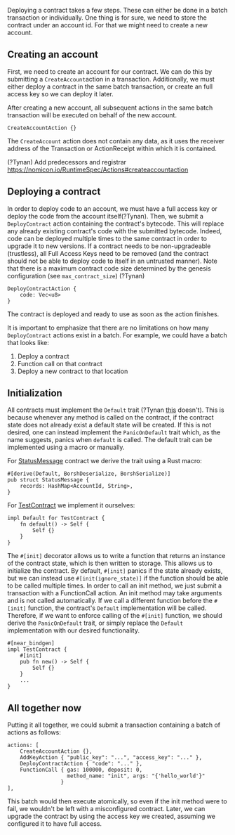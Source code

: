 Deploying a contract takes a few steps. These can either be done in a batch transaction or individually. One thing is for sure, we need to store the contract under an account id. For that we might need to create a new account.

## Creating an account

First, we need to create an account for our contract. We can do this by submitting a ``CreateAccount``action in a transaction. Additionally, we must either deploy a contract in the same batch transaction, or create an full access key so we can deploy it later.

After creating a new account, all subsequent actions in the same batch transaction will be executed on behalf of the new account.

    CreateAccountAction {}

The ``CreateAccount`` action does not contain any data, as it uses the receiver address of the Transaction or ActionReceipt within which it is contained.

(?Tynan) Add predecessors and registrar https://nomicon.io/RuntimeSpec/Actions#createaccountaction

## Deploying a contract

In order to deploy code to an account, we must have a full access key or deploy the code from the account itself(?Tynan). Then, we submit a ``DeployContract`` action containing the contract's bytecode. This will replace any already existing contract's code with the submitted bytecode. Indeed, code can be deployed multiple times to the same contract in order to upgrade it to new versions. If a contract needs to be non-upgradeable (trustless), all Full Access Keys need to be removed (and the contract should not be able to deploy code to itself in an untrusted manner). Note that there is a maximum contract code size determined by the genesis configuration (see ``max_contract_size``) (?Tynan)

    DeployContractAction {
        code: Vec<u8>
    }

The contract is deployed and ready to use as soon as the action finishes.

It is important to emphasize that there are no limitations on how many ``DeployContract`` actions exist in a batch. For example, we could have a batch that looks like: 

1. Deploy a contract
2. Function call on that contract
3. Deploy a new contract to that location

## Initialization
All contracts must implement the ``Default`` trait (?Tynan [this](https://github.com/near/near-sdk-rs/blob/master/examples/callback-results/src/lib.rs) doesn't). This is because whenever any method is called on the contract, if the contract state does not already exist a default state will be created. If this is not desired, one can instead implement the ``PanicOnDefault`` trait which, as the name suggests, panics when ``default`` is called. The default trait can be implemented using a macro or manually.

For [StatusMessage](https://github.com/near/near-sdk-rs/blob/master/examples/status-message/src/lib.rs#L8) contract we derive the trait using a Rust macro:

    #[derive(Default, BorshDeserialize, BorshSerialize)]
    pub struct StatusMessage {
        records: HashMap<AccountId, String>,
    }

For [TestContract](https://github.com/near/near-sdk-rs/blob/master/examples/test-contract/src/lib.rs) we implement it ourselves:

    impl Default for TestContract {
        fn default() -> Self {
            Self {}
        }
    }


The ``#[init]`` decorator allows us to write a function that returns an instance of the contract state, which is then written to storage. This allows us to initialize the contract. By default, ``#[init]`` panics if the state already exists, but we can instead use ``#[init(ignore_state)]`` if the function should be able to be called multiple times.
In order to call an init method, we just submit a transaction with a FunctionCall action. An init method may take arguments and is not called automatically.
If we call a different function before the ``#[init]`` function, the contract's ``Default`` implementation will be called. Therefore, if we want to enforce calling of the ``#[init]`` function, we should derive the ``PanicOnDefault`` trait, or simply replace the ``Default`` implementation with our desired functionality.

    #[near_bindgen]
    impl TestContract {
        #[init]
        pub fn new() -> Self {
            Self {}
        }
        ...
    }

## All together now
Putting it all together, we could submit a transaction containing a batch of actions as follows:

    actions: [
        CreateAccountAction {},
        AddKeyAction { "public_key": "...", "access_key": "..." },
        DeployContractAction { "code": "..." },
        FunctionCall { gas: 100000, deposit: 0, 
                       method_name: "init", args: "{'hello_world'}" 
                     }
    ],

This batch would then execute atomically, so even if the init method were to fail, we wouldn't be left with a misconfigured contract. Later, we can upgrade the contract by using the access key we created, assuming we configured it to have full access.
